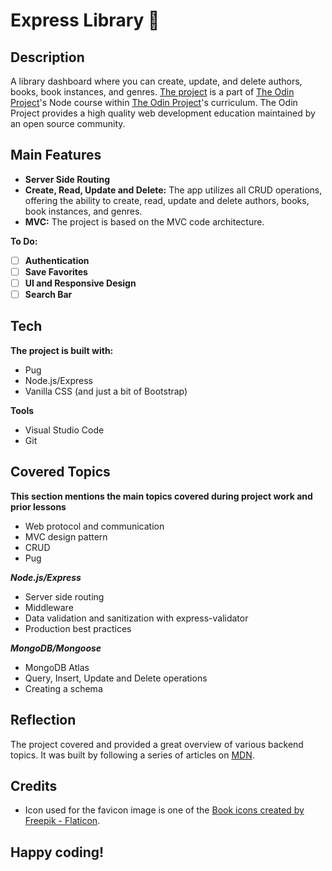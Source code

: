 # Express Library 📖
## Description
A library dashboard where you can create, update, and delete authors, books, book instances, and genres. [The project](https://www.theodinproject.com/lessons/nodejs-express-105-forms-and-deployment) is a part of [The Odin Project](https://www.theodinproject.com/dashboard)'s Node course within [The Odin Project](https://www.theodinproject.com/dashboard)'s curriculum. The Odin Project provides a high quality web development education maintained by an open source community.
## Main Features
- **Server Side Routing**
- **Create, Read, Update and Delete:** The app utilizes all CRUD operations, offering the ability to create, read, update and delete authors, books, book instances, and genres.
- **MVC:** The project is based on the MVC code architecture.

**To Do:**
- [ ] **Authentication**
- [ ] **Save Favorites**
- [ ] **UI and Responsive Design**
- [ ] **Search Bar**
## Tech
**The project is built with:**
- Pug
- Node.js/Express
- Vanilla CSS (and just a bit of Bootstrap)

**Tools**
- Visual Studio Code
- Git
## Covered Topics
**This section mentions the main topics covered during project work and prior lessons**
- Web protocol and communication
- MVC design pattern
- CRUD
- Pug

***Node.js/Express***
- Server side routing
- Middleware
- Data validation and sanitization with express-validator
- Production best practices

***MongoDB/Mongoose***
- MongoDB Atlas
- Query, Insert, Update and Delete operations
- Creating a schema
## Reflection
The project covered and provided a great overview of various backend topics. It was built by following a series of articles on [MDN](https://developer.mozilla.org/en-US/docs/Learn/Server-side/Express_Nodejs/Tutorial_local_library_website).
<!-- - [ ] **Multi-word family names and Multi-author books** -->
## Credits
- Icon used for the favicon image is one of the [Book icons created by Freepik - Flaticon](https://www.flaticon.com/free-icons/book).
## Happy coding!

